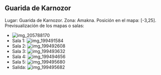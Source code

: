 ## Guarida de Karnozor
Lugar: Guarida de Karnozor.
Zona: Amakna.
Posición en el mapa: [-3,25].
Previsualización de los mapas o salas:
- ![img_205788170](https://media.discordapp.net/attachments/1115311447145193482/1115348071354732634/205788170.jpg)
- Sala 1: ![img_199491584](https://media.discordapp.net/attachments/1115311447145193482/1115346180717694986/199491584.jpg)
- Sala 2: ![img_199492608](https://media.discordapp.net/attachments/1115311447145193482/1115346201924096000/199492608.jpg)
- Sala 3: ![img_199493632](https://media.discordapp.net/attachments/1115311447145193482/1115346204511973476/199493632.jpg)
- Sala 4: ![img_199494656](https://media.discordapp.net/attachments/1115311447145193482/1115346205854158921/199494656.jpg)
- Sala 5: ![img_199495680](https://media.discordapp.net/attachments/1115311447145193482/1115346207762550874/199495680.jpg)
- Salida: ![img_199495682](https://media.discordapp.net/attachments/1115311447145193482/1115346209595457566/199495682.jpg)